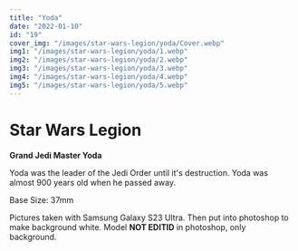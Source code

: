 ```yaml
---
title: "Yoda"
date: "2022-01-10"
id: "19"
cover_img: "/images/star-wars-legion/yoda/Cover.webp"
img1: "/images/star-wars-legion/yoda/1.webp"
img2: "/images/star-wars-legion/yoda/2.webp"
img3: "/images/star-wars-legion/yoda/3.webp"
img4: "/images/star-wars-legion/yoda/4.webp"
img5: "/images/star-wars-legion/yoda/5.webp"
---
```


# Star Wars Legion

**Grand Jedi Master Yoda**

Yoda was the leader of the Jedi Order until it's destruction. Yoda was almost 900 years old when he passed away.

Base Size: 37mm

Pictures taken with Samsung Galaxy S23 Ultra. Then put into photoshop to make background white. Model **NOT EDITID** in photoshop, only background.